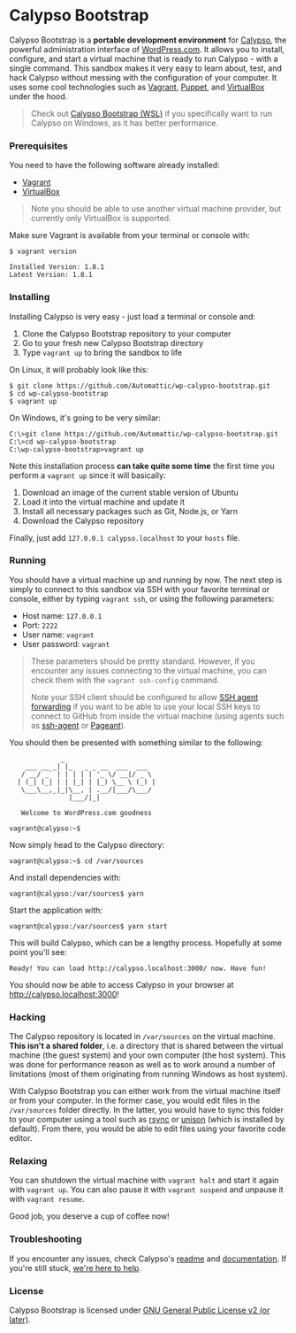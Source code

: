 
Calypso Bootstrap
=================

Calypso Bootstrap is a **portable development environment** for [Calypso](https://github.com/Automattic/wp-calypso/), the powerful administration interface of [WordPress.com](http://wordpress.com). It allows you to install, configure, and start a virtual machine that is ready to run Calypso - with a single command. This sandbox makes it very easy to learn about, test, and hack Calypso without messing with the configuration of your computer. It uses some cool technologies such as [Vagrant](http://www.vagrantup.com/), [Puppet](https://puppetlabs.com/puppet/what-is-puppet), and [VirtualBox](http://virtualbox.org/) under the hood.

> Check out [Calypso Bootstrap (WSL)](https://github.com/Automattic/wp-calypso-bootstrap-wsl) if you specifically want to run Calypso on Windows, as it has better performance.

### Prerequisites

You need to have the following software already installed:

* [Vagrant](http://www.vagrantup.com/downloads.html)
* [VirtualBox](https://www.virtualbox.org/wiki/Downloads)

> Note you should be able to use another virtual machine provider, but currently only VirtualBox is supported.

Make sure Vagrant is available from your terminal or console with:

```
$ vagrant version

Installed Version: 1.8.1
Latest Version: 1.8.1
```

### Installing

Installing Calypso is very easy - just load a terminal or console and:

1. Clone the Calypso Bootstrap repository to your computer
2. Go to your fresh new Calypso Bootstrap directory
3. Type `vagrant up` to bring the sandbox to life

On Linux, it will probably look like this:

```
$ git clone https://github.com/Automattic/wp-calypso-bootstrap.git
$ cd wp-calypso-bootstrap
$ vagrant up
```

On Windows, it's going to be very similar:

```
C:\>git clone https://github.com/Automattic/wp-calypso-bootstrap.git
C:\>cd wp-calypso-bootstrap
C:\wp-calypso-bootstrap>vagrant up
```

Note this installation process **can take quite some time** the first time you perform a `vagrant up` since it will basically:

1. Download an image of the current stable version of Ubuntu
2. Load it into the virtual machine and update it
3. Install all necessary packages such as Git, Node.js, or Yarn
4. Download the Calypso repository

Finally, just add `127.0.0.1 calypso.localhost` to your `hosts` file.

### Running

You should have a virtual machine up and running by now. The next step is simply to connect to this sandbox via SSH with your favorite terminal or console, either by typing `vagrant ssh`, or using the following parameters:

* Host name: `127.0.0.1`
* Port: `2222`
* User name: `vagrant`
* User password: `vagrant`

> These parameters should be pretty standard. However, if you encounter any issues connecting to the virtual machine, you can check them with the `vagrant ssh-config` command.
>
> Note your SSH client should be configured to allow [SSH agent forwarding](https://developer.github.com/guides/using-ssh-agent-forwarding/) if you want to be able to use your local SSH keys to connect to GitHub from inside the virtual machine (using agents such as [ssh-agent](http://en.wikipedia.org/wiki/Ssh-agent) or [Pageant](http://en.wikipedia.org/wiki/PuTTY#Components)).

You should then be presented with something similar to the following:

```
             _
    ___ __ _| |_   _ _ __  ___  ___
   / __/ _` | | | | | '_ \/ __|/ _ \
  | (_| (_| | | |_| | |_) \__ \ (_) |
   \___\__,_|_|\__, | .__/|___/\___/
               |___/|_|

   Welcome to WordPress.com goodness

vagrant@calypso:~$
```

Now simply head to the Calypso directory:

```
vagrant@calypso:~$ cd /var/sources
```

And install dependencies with:

```
vagrant@calypso:/var/sources$ yarn
```

Start the application with:

```
vagrant@calypso:/var/sources$ yarn start
```

This will build Calypso, which can be a lengthy process. Hopefully at some point you'll see:

```
Ready! You can load http://calypso.localhost:3000/ now. Have fun!
```

You should now be able to access Calypso in your browser at http://calypso.localhost:3000!

### Hacking

The Calypso repository is located in `/var/sources` on the virtual machine. **This isn't a shared folder**, i.e. a directory that is shared between the virtual machine (the guest system) and your own computer (the host system). This was done for performance reason as well as to work around a number of limitations (most of them originating from running Windows as host system).

With Calypso Bootstrap you can either work from the virtual machine itself or from your computer. In the former case, you would edit files in the `/var/sources` folder directly. In the latter, you would have to sync this folder to your computer using a tool such as [rsync](https://en.wikipedia.org/wiki/Rsync) or [unison](http://www.cis.upenn.edu/~bcpierce/unison/) (which is installed by default). From there, you would be able to edit files using your favorite code editor.

### Relaxing

You can shutdown the virtual machine with `vagrant halt` and start it again with `vagrant up`. You can also pause it with `vagrant suspend` and unpause it with `vagrant resume`.

Good job, you deserve a cup of coffee now!

### Troubleshooting

If you encounter any issues, check Calypso's [readme](https://github.com/Automattic/wp-calypso/blob/trunk/README.md) and [documentation](https://github.com/Automattic/wp-calypso/tree/trunk/docs). If you're still stuck, [we're here to help](https://github.com/Automattic/wp-calypso/blob/trunk/docs/CONTRIBUTING.md#were-here-to-help).

### License

Calypso Bootstrap is licensed under [GNU General Public License v2 (or later)](./LICENSE.md).
